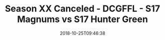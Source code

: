---
title: Season XX Canceled - DCGFFL - S17 Magnums vs S17 Hunter Green
teams-score:
- team: _teams/s17-gold.md
  score: 36
- team: _teams/s17-hunter-green.md
  score: 12
mvp: S. LaGow (Gold); G. Burley (Hunter)
game-ball: A. Hardy (Gold); A. Carr (Hunter)
season: 17
week: 5
date: '2018-10-25T09:46:38'
pageid: season-17-week-5-october-19-21-2018-6692-vs-6693
---